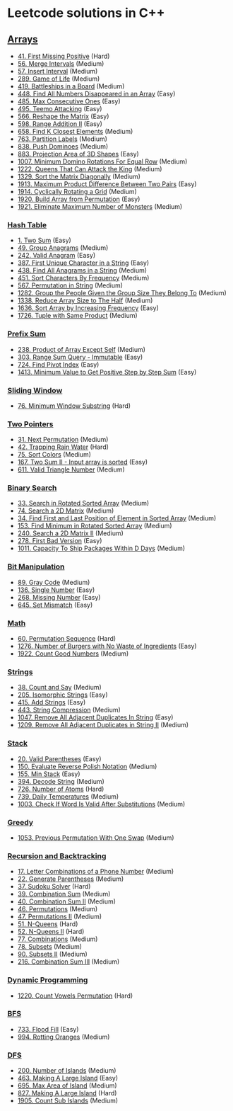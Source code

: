 # Leetcode solutions in C++


## [Arrays](/ARRAYS) 

- [41. First Missing Positive](/ARRAYS/41.md) (Hard)
- [56. Merge Intervals](/ARRAYS/56.md) (Medium)
- [57. Insert Interval](/ARRAYS/57.md) (Medium)
- [289. Game of Life](/ARRAYS/289.md) (Medium)
- [419. Battleships in a Board](/ARRAYS/419.md) (Medium)
- [448. Find All Numbers Disappeared in an Array](/ARRAYS/448.md) (Easy)
- [485. Max Consecutive Ones](/ARRAYS/485.md) (Easy)
- [495. Teemo Attacking](/ARRAYS/485.md) (Easy)
- [566. Reshape the Matrix](/ARRAYS/566.md) (Easy)
- [598. Range Addition II](/ARRAYS/598.md) (Easy)
- [658. Find K Closest Elements](/ARRAYS/658.md) (Medium)
- [763. Partition Labels](/ARRAYS/763.md) (Medium)
- [838. Push Dominoes](/ARRAYS/838.md) (Medium)
- [883. Projection Area of 3D Shapes](/ARRAYS/883.md) (Easy)
- [1007. Minimum Domino Rotations For Equal Row](/ARRAYS/1007.md) (Medium)
- [1222. Queens That Can Attack the King](/ARRAYS/1222.md) (Medium)
- [1329. Sort the Matrix Diagonally](/ARRAYS/1329.md) (Medium)
- [1913. Maximum Product Difference Between Two Pairs](/Contests/Weekly_Contest_247/1913.md) (Easy)
- [1914. Cyclically Rotating a Grid](/Contests/Weekly_Contest_247/1914.md) (Medium)
- [1920. Build Array from Permutation](/Contests/Weekly_Contest_248/1920.md) (Easy)
- [1921. Eliminate Maximum Number of Monsters](/Contests/Weekly_Contest_248/1921.md) (Medium)


### [Hash Table](/Hash_Table)

- [1. Two Sum](/Hash_Table/1.md) (Easy)
- [49. Group Anagrams](/Hash_Table/49.md) (Medium)
- [242. Valid Anagram](/Hash_Table/242.md) (Easy)
- [387. First Unique Character in a String](/Hash_Table/387.md) (Easy)
- [438. Find All Anagrams in a String](/Hash_Table/438.md) (Medium)
- [451. Sort Characters By Frequency](/Hash_Table/451.md) (Medium)
- [567. Permutation in String](/Hash_Table/567.md) (Medium)
- [1282. Group the People Given the Group Size They Belong To](/Hash_Table/1282.md) (Medium)
- [1338. Reduce Array Size to The Half](/Hash_Table/1338.md) (Medium)
- [1636. Sort Array by Increasing Frequency](/Hash_Table/1636.md)  (Easy)
- [1726. Tuple with Same Product](/Hash_Table/1726.md) (Medium)


### [Prefix Sum](/Prefix_Sum)

- [238. Product of Array Except Self](/Prefix_Sum/238.md) (Medium)
- [303. Range Sum Query - Immutable](/Prefix_Sum/303.md) (Easy)
- [724. Find Pivot Index](/Prefix_Sum/724.md) (Easy)
- [1413. Minimum Value to Get Positive Step by Step Sum](/Prefix_Sum/1413.md) (Easy)


### [Sliding Window](/Sliding_Window)

- [76. Minimum Window Substring](/Sliding_Window/76.md) (Hard)


### [Two Pointers](/Two_Pointers)

- [31. Next Permutation](/Two_Pointers/31.md) (Medium)
- [42. Trapping Rain Water](/Two_Pointers/42.md) (Hard)
- [75. Sort Colors](/Two_Pointers/75.md) (Medium)
- [167. Two Sum II - Input array is sorted](/Two_Pointers/167.md) (Easy)
- [611. Valid Triangle Number](/Two_Pointers/611.md) (Medium)


### [Binary Search](/Binary_Search)

- [33. Search in Rotated Sorted Array](/ARRAYS/33.md) (Medium)
- [74. Search a 2D Matrix](/ARRAYS/74.md) (Medium)
- [34. Find First and Last Position of Element in Sorted Array](/ARRAYS/34.md) (Medium)
- [153. Find Minimum in Rotated Sorted Array](/ARRAYS/153.md) (Medium)
- [240. Search a 2D Matrix II](/ARRAYS/240.md) (Medium)
- [278. First Bad Version](/Binary_Search/278.md) (Easy)
- [1011. Capacity To Ship Packages Within D Days](/ARRAYS/1011.md) (Medium)


### [Bit Manipulation](/Bit_Manipulation)

- [89. Gray Code](Bit_Manipulation/89.md) (Medium)
- [136. Single Number](Bit_Manipulation/136.md) (Easy)
- [268. Missing Number](Bit_Manipulation/268.md) (Easy)
- [645. Set Mismatch](Bit_Manipulation/645.md) (Easy)


### [Math](/Math)

- [60. Permutation Sequence](/Math/60.md) (Hard)
- [1276. Number of Burgers with No Waste of Ingredients](/Math/1276.md) (Easy)
- [1922. Count Good Numbers](/Contests/Weekly_Contest_248/1922.md) (Medium)


### [Strings](/Strings)

- [38. Count and Say](/Strings/38.md) (Medium)
- [205. Isomorphic Strings](/Strings/205.md) (Easy)
- [415. Add Strings](/Strings/415.md) (Easy)
- [443. String Compression](/Strings/433.md) (Medium)
- [1047. Remove All Adjacent Duplicates In String](/Strings/1047.md) (Easy)
- [1209. Remove All Adjacent Duplicates in String II](/Strings/1209.md) (Medium)


### [Stack](/Stack)

- [20. Valid Parentheses](/Stack/20.md) (Easy)
- [150. Evaluate Reverse Polish Notation](/Stack/150.md) (Medium)
- [155. Min Stack](/Stack/155.md) (Easy)
- [394. Decode String](/Stack/394.md) (Medium)
- [726. Number of Atoms](/Stack/726.md) (Hard)
- [739. Daily Temperatures](/Stack/739.md) (Medium)
- [1003. Check If Word Is Valid After Substitutions](/Stack/1003.md) (Medium)


### [Greedy](/Greedy)

- [1053. Previous Permutation With One Swap](/Greedy/1053.md) (Medium)


### [Recursion and Backtracking](/Recursion)

- [17. Letter Combinations of a Phone Number](/Recursion/17.md) (Medium)
- [22. Generate Parentheses](/Recursion/22.md) (Medium)
- [37. Sudoku Solver](/Recursion/37.md) (Hard)
- [39. Combination Sum](/Recursion/39.md) (Medium)
- [40. Combination Sum II](/Recursion/40.md) (Medium)
- [46. Permutations](/Recursion/46.md) (Medium)
- [47. Permutations II](/Recursion/47.md) (Medium)
- [51. N-Queens](/Recursion/51.md) (Hard)
- [52. N-Queens II](/Recursion/52.md) (Hard)
- [77. Combinations](/Recursion/77.md) (Medium)
- [78. Subsets](/Recursion/78.md) (Medium)
- [90. Subsets II](/Recursion/90.md) (Medium)
- [216. Combination Sum III](/Recursion/216.md) (Medium)

### [Dynamic Programming](/Dynamic_Programming)

- [1220. Count Vowels Permutation](/Dynamic_Programming/1220.md) (Hard)


### [BFS](/BFS)

- [733. Flood Fill](/BFS/733.md) (Easy)
- [994. Rotting Oranges](/BFS/994.md) (Medium)


### [DFS](/DFS)

- [200. Number of Islands](/DFS/200.md) (Medium)
- [463. Making A Large Island](/DFS/463.md) (Easy)
- [695. Max Area of Island](/DFS/695.md) (Medium)
- [827. Making A Large Island](/DFS/827.md) (Hard)
- [1905. Count Sub Islands](/DFS/1905.md) (Medium)
